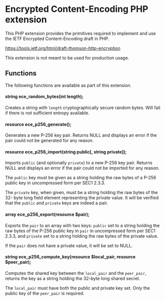 # Encrypted Content-Encoding PHP extension

This PHP extension provides the primitives required to implement and use the
IETF Encrypted Content-Encoding draft in PHP.

https://tools.ietf.org/html/draft-thomson-http-encryption

This extension is not meant to be used for production usage.

## Functions

The following functions are available as part of this extension.

#### string ece_random_bytes(int length);

Creates a string with `length` cryptographically secure random bytes. Will fail
if there is not sufficient entropy available.

#### resource ece_p256_generate();

Generates a new P-256 key pair. Returns NULL and displays an error if the pair
could not be generated for any reason.

#### resource ece_p256_import(string public[, string private]);

Imports `public` (and optionally `private`) to a new P-256 key pair. Returns
NULL and displays an error if the pair could not be imported for any reason.

The `public` key must be given as a string holding the raw bytes of a P-256
public key in uncompressed form per SEC1 2.3.3.

The `private` key, when given, must be a string holding the raw bytes of the 32-
byte long field element representing the private value. It will be verified that
the `public` and `private` keys are indeed a pair.

#### array ece_p256_export(resource $pair);

Exports the `pair` to an array with two keys: `public` set to a string holding
the raw bytes of the P-256 public key in `pair` in uncompressed form per SEC1
2.3.3, and `private` set to a string holding the raw bytes of the private value.

If the `pair` does not have a private value, it will be set to NULL.

#### string ece_p256_compute_key(resource $local_pair, resource $peer_pair);

Computes the shared key between the `local_pair` and the `peer_pair`, returns
the key as a string holding the 32-byte long shared secret.

The `local_pair` must have both the public and private key set. Only the public
key of the `peer_pair` is required.
